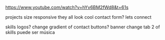https://www.youtube.com/watch?v=hYv6BM2fWd8&t=61s

projects
size responsive they all look cool
contact form?
lets connect

skills logos?
change gradient of contact
buttons?
banner change
tab 2 of skills puede ser música